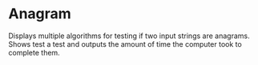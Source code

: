 Anagram
=======

Displays multiple algorithms for testing if two input strings are anagrams. Shows test a test and outputs the amount of time the computer took to complete them.
